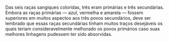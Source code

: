 ﻿Das seis raças sangiques coloridas, três eram primárias e três secundárias. Embora as raças primárias — azul, vermelha e amarela — fossem superiores em muitos aspectos aos três povos secundários, deve ser lembrado que essas raças secundárias tinham muitos traços desejáveis os quais teriam consideravelmente melhorado os povos primários caso suas melhores linhagens pudessem ter sido absorvidas.